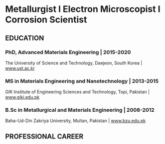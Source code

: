 # Metallurgist l Electron Microscopist l Corrosion Scientist

## EDUCATION
### PhD, Advanced Materials Engineering | 2015-2020
The University of Science and Technology, Daejeon, South Korea | www.ust.ac.kr

### MS in Materials Engineering and Nanotechnology | 2013-2015
GIK Institute of Engineering Sciences and Technology, Topi, Pakistan | www.giki.edu.pk

### B.Sc in Metallurgical and Materials Engineering | 2008-2012
Baha-Ud-Din Zakriya University, Multan, Pakistan | www.bzu.edu.pk


## PROFESSIONAL CAREER
